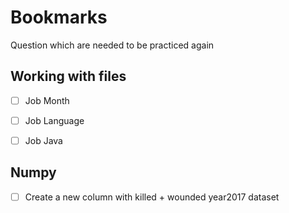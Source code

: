 # Bookmarks
Question which are needed to be practiced again

## Working with files
- [ ] Job Month
- [ ] Job Language
- [ ] Job Java


## Numpy
- [ ] Create a new column with killed + wounded year2017 dataset